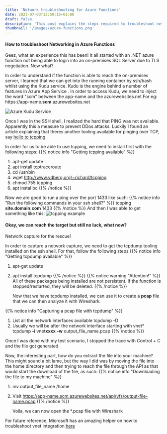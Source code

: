 ```yaml
---
title: 'Network troubleshooting for Azure Functions'
date: 2023-07-03T12:59:15+01:00
draft: false
description: 'This post explains the steps required to troubleshoot networking issues with Azure Functions on the Microsoft Azure Cloud Platform'
thumbnail: '/images/azure-functions.png'
---
```


#### **How to troubleshoot Networking in Azure Functions**

Geez, what an experience this has been!
It all started with an .NET azure function not being able to login into an on-premises SQL Server due to TLS negotiation. Now what?

In order to understand if the function is able to reach the on-premises server, I learned that we can get into the running container by ssh/bash whilst using the Kudu service.
Kudu is the engine behind a number of features in Azure App Service . In order to access Kudu, we need to inject the word "scm" between the app-name and the azurewebsites.net
For eg: https://app-name.**scm**.azurewebsites.net

![Azure Kudu Service](/images/20230703kudu-azurefunctions.png)

Once I was in the SSH shell, I realized the hard that PING was not available. Apparently this a measure to prevent DDos attacks. Luckily I found an article explaining that theres another tooling available for pinging over TCP, say [hello to tcpping](https://www.elifulkerson.com/projects/tcping.php).

In order for us to be able to use tcpping, we need to install first with the following steps:
{{% notice info "Getting tcpping available" %}}

1. apt-get update
2. apt install tcptraceroute
3. cd /usr/bin
4. wget http://www.vdberg.org/~richard/tcpping
5. chmod 755 tcpping
6. apt instal bc
   {{% /notice %}}

Now we are good to run a ping over the port 1433 like such:
{{% notice info "Run the following commands in your ssh shell?" %}}
tcpping **site.domain.com** 1433
{{% /notice %}}
And then I was able to get something like this:
![tcpping example](/images/20230307-tcpping.png)

#### **Okay, we can reach the target but still no luck, what now?**

Network capture for the rescue!

In order to capture a network capture, we need to get the tcpdump tooling installed on the ssh shell.
For that, follow the following steps
{{% notice info "Getting tcpdump available" %}}

1. apt-get update
2. apt install tcpdump
   {{% /notice %}}
   {{% notice warning "Attention!" %}}
   All of these packages being installed are not persistent. If the function is stopped/restarted, they will be deleted.
   {{% /notice %}}

   Now that we have tcpdump installed, we can use it to create a **pcap** file that we can then analyze it with Wireshark.

{{% notice info "Capturing a pcap file with tcpdump" %}}

1. List all the network interfaces available
   tcpdump -D
2. Usually we will be after the network interface starting with vnet\*
   tcpdump **-i** vnet**xxxx** **-w** output_file_name.pcap
   {{% /notice %}}

Once I was done with my test scenario, I stopped the trace with Control + C and the file got generated.

Now, the interesting part, how do you extract the file into your machine?
This might sound a bit lame, but the way I did was by moving the file into the home directory and then trying to reach the file through the API as that would start the download of the file, as such:
{{% notice info "Downloading the file to my machine" %}}

1. mv output_file_name /home
2. Visit https://app-name.scm.azurewebsites.net/api/vfs/output-file-name.pcap
   {{% /notice %}}

   Voila, we can now open the \*.pcap file with Wireshark

For future reference, Microsoft has an amazing helper on how to troubleshoot vnet integration [here](https://learn.microsoft.com/en-us/troubleshoot/azure/app-service/troubleshoot-vnet-integration-apps)
